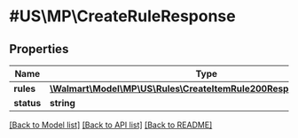 # #US\MP\CreateRuleResponse

## Properties

Name | Type | Description | Notes
------------ | ------------- | ------------- | -------------
**rules** | [**\Walmart\Model\MP\US\Rules\CreateItemRule200ResponseRulesInner[]**](CreateItemRule200ResponseRulesInner.md) |  | [optional]
**status** | **string** |  | [optional]


[[Back to Model list]](../) [[Back to API list]](../../Api/US/MP) [[Back to README]](../../README.md)
